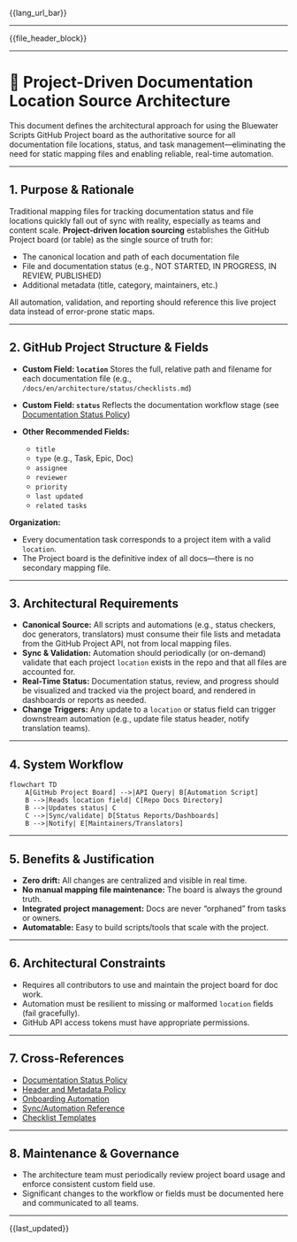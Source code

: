 <!-- Language Bar (automated on commit) -->

{{lang_url_bar}}

---

<!-- File Header Metadata Block (automated on commit) -->

{{file_header_block}}

---

# 📂 Project-Driven Documentation Location Source Architecture

This document defines the architectural approach for using the Bluewater Scripts GitHub Project board as the authoritative source for all documentation file locations, status, and task management—eliminating the need for static mapping files and enabling reliable, real-time automation.

---

## 1. Purpose & Rationale

Traditional mapping files for tracking documentation status and file locations quickly fall out of sync with reality, especially as teams and content scale.
**Project-driven location sourcing** establishes the GitHub Project board (or table) as the single source of truth for:

* The canonical location and path of each documentation file
* File and documentation status (e.g., NOT STARTED, IN PROGRESS, IN REVIEW, PUBLISHED)
* Additional metadata (title, category, maintainers, etc.)

All automation, validation, and reporting should reference this live project data instead of error-prone static maps.

---

## 2. GitHub Project Structure & Fields

* **Custom Field: `location`**
  Stores the full, relative path and filename for each documentation file (e.g., `/docs/en/architecture/status/checklists.md`)
* **Custom Field: `status`**
  Reflects the documentation workflow stage (see [Documentation Status Policy](../status/documentation-status-policy.md))
* **Other Recommended Fields:**

    * `title`
    * `type` (e.g., Task, Epic, Doc)
    * `assignee`
    * `reviewer`
    * `priority`
    * `last updated`
    * `related tasks`

**Organization:**

* Every documentation task corresponds to a project item with a valid `location`.
* The Project board is the definitive index of all docs—there is no secondary mapping file.

---

## 3. Architectural Requirements

* **Canonical Source:**
  All scripts and automations (e.g., status checkers, doc generators, translators) must consume their file lists and metadata from the GitHub Project API, not from local mapping files.
* **Sync & Validation:**
  Automation should periodically (or on-demand) validate that each project `location` exists in the repo and that all files are accounted for.
* **Real-Time Status:**
  Documentation status, review, and progress should be visualized and tracked via the project board, and rendered in dashboards or reports as needed.
* **Change Triggers:**
  Any update to a `location` or status field can trigger downstream automation (e.g., update file status header, notify translation teams).

---

## 4. System Workflow

```mermaid
flowchart TD
    A[GitHub Project Board] -->|API Query| B[Automation Script]
    B -->|Reads location field| C[Repo Docs Directory]
    B -->|Updates status| C
    C -->|Sync/validate| D[Status Reports/Dashboards]
    B -->|Notify| E[Maintainers/Translators]
```

---

## 5. Benefits & Justification

* **Zero drift:** All changes are centralized and visible in real time.
* **No manual mapping file maintenance:** The board is always the ground truth.
* **Integrated project management:** Docs are never “orphaned” from tasks or owners.
* **Automatable:** Easy to build scripts/tools that scale with the project.

---

## 6. Architectural Constraints

* Requires all contributors to use and maintain the project board for doc work.
* Automation must be resilient to missing or malformed `location` fields (fail gracefully).
* GitHub API access tokens must have appropriate permissions.

---

## 7. Cross-References

* [Documentation Status Policy](../status/documentation-status-policy.md)
* [Header and Metadata Policy](../status/header-policy.md)
* [Onboarding Automation](../workflow/onboarding-automation.md)
* [Sync/Automation Reference](../workflow/sync-reference.md)
* [Checklist Templates](../status/checklists.md)

---

## 8. Maintenance & Governance

* The architecture team must periodically review project board usage and enforce consistent custom field use.
* Significant changes to the workflow or fields must be documented here and communicated to all teams.

---

{{last_updated}}
